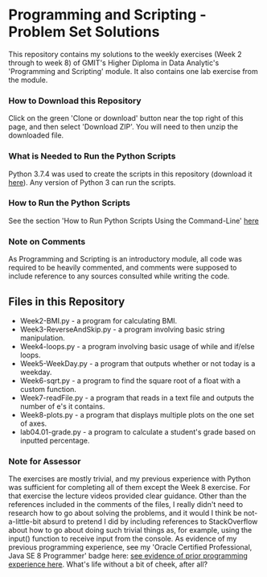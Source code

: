 # Programming and Scripting - Problem Set Solutions

This repository contains my solutions to the weekly exercises (Week 2 through to week 8) of GMIT's Higher Diploma in Data Analytic's 'Programming and Scripting' module. It also contains one lab exercise from the module.

### How to Download this Repository
Click on the green 'Clone or download' button near the top right of this page, and then select 'Download ZIP'. You will need to then unzip the downloaded file.

### What is Needed to Run the Python Scripts
Python 3.7.4 was used to create the scripts in this repository (download it [here](https://www.python.org/downloads/)). Any version of Python 3 can run the scripts.

### How to Run the Python Scripts
See the section 'How to Run Python Scripts Using the Command-Line' [here](https://realpython.com/run-python-scripts/)


### Note on Comments
As Programming and Scripting is an introductory module, all code was required to be heavily commented, and comments were supposed to include reference to any sources consulted while writing the code.

## Files in this Repository
* Week2-BMI.py  -  a program for calculating BMI.
* Week3-ReverseAndSkip.py  -  a program involving basic string manipulation.
* Week4-loops.py  -  a program involving basic usage of while and if/else loops.
* Week5-WeekDay.py  -  a program that outputs whether or not today is a weekday.
* Week6-sqrt.py  -  a program to find the square root of a float with a custom function.
* Week7-readFile.py  -  a program that reads in a text file and outputs the number of e's it contains.
* Week8-plots.py  -  a program that displays multiple plots on the one set of axes.
* lab04.01-grade.py  -  a program to calculate a student's grade based on inputted percentage.

### Note for Assessor
The exercises are mostly trivial, and my previous experience with Python was sufficient for completing all of them except the Week 8 exercise. For that exercise the lecture videos provided clear guidance. Other than the references included in the comments of the files, I really didn't need to research how to go about solving the problems, and it would I think be not-a-little-bit absurd to pretend I did by including references to StackOverflow about how to go about doing such trivial things as, for example, using the input() function to receive input from the console. As evidence of my previous programming experience, see my 'Oracle Certified Professional, Java SE 8 Programmer' badge here: [see evidence of prior programming experience here](https://www.youracclaim.com/badges/416897ef-486c-40d2-8ba3-11e79bd59622). What's life without a bit of cheek, after all?
